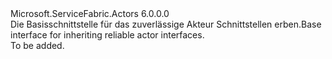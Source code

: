 <Type Name="IActor" FullName="Microsoft.ServiceFabric.Actors.IActor">
  <TypeSignature Language="C#" Value="public interface IActor" />
  <TypeSignature Language="ILAsm" Value=".class public interface auto ansi abstract IActor" />
  <TypeSignature Language="DocId" Value="T:Microsoft.ServiceFabric.Actors.IActor" />
  <TypeSignature Language="VB.NET" Value="Public Interface IActor" />
  <TypeSignature Language="F#" Value="type IActor = interface" />
  <AssemblyInfo>
    <AssemblyName>Microsoft.ServiceFabric.Actors</AssemblyName>
    <AssemblyVersion>6.0.0.0</AssemblyVersion>
  </AssemblyInfo>
  <Interfaces />
  <Docs>
    <summary>
            <span data-ttu-id="b8b4b-101">Die Basisschnittstelle für das zuverlässige Akteur Schnittstellen erben.</span><span class="sxs-lookup"><span data-stu-id="b8b4b-101">Base interface for inheriting reliable actor interfaces.</span></span>
            </summary>
    <remarks>To be added.</remarks>
  </Docs>
  <Members />
</Type>
